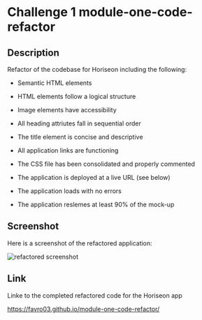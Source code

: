 # Challenge 1 module-one-code-refactor #

## Description ##

Refactor of the codebase for Horiseon including the following:

* Semantic HTML elements

* HTML elements follow a logical structure

* Image elements have accessibility

* All heading attriutes fall in sequential order

* The title element is concise and descriptive

* All application links are functioning

* The CSS file has been consolidated and properly commented

* The application is deployed at a live URL (see below)

* The application loads with no errors

* The application reslemes at least 90% of the mock-up

## Screenshot ##

Here is a screenshot of the refactored application:

![refactored screenshot](/assets/images/favro03.github.io_module-one-code-refactor.png)

## Link ##

Linke to the completed refactored code for the Horiseon app

https://favro03.github.io/module-one-code-refactor/